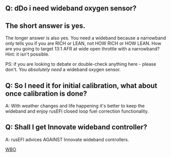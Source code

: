 ## Q: dDo i need wideband oxygen sensor?

## The short answer is yes.

The longer answer is also yes.  You need a wideband because a narrowband only tells you if you are RICH or LEAN, not HOW RICH or HOW LEAN.  How are you going to target 13:1 AFR at wide open throttle with a narrowband? Hint: it isn't possible.

PS: if you are looking to debate or double-check anything here - please don't. You _absolutely need_ a wideband oxygen sensor.


## Q: So I need it for initial calibration, what about once calibration is done?

A: With weather changes and life happening it's better to keep the wideband and enjoy rusEFI closed loop fuel correction functionality.

## Q: Shall I get Innovate wideband controller?

A: rusEFI advices AGAINST Innovate wideband controllers.

[WBO](WBO)